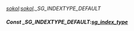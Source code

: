 _[sokol](../../modules/sokol/sokol-module.md):[sokol](../../modules/sokol/sokol-module.md).\_SG\_INDEXTYPE\_DEFAULT_
##### Const \_SG\_INDEXTYPE\_DEFAULT:[sg_index_type](../../modules/sokol/sokol-sg_index_type.md)
